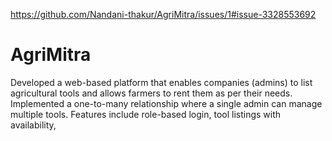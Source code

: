 https://github.com/Nandani-thakur/AgriMitra/issues/1#issue-3328553692
# AgriMitra
Developed a web-based platform that enables companies (admins) to list agricultural tools and allows farmers to rent them as per their needs. Implemented a one-to-many relationship where a single admin can manage multiple tools. Features include role-based login, tool listings with availability, 
